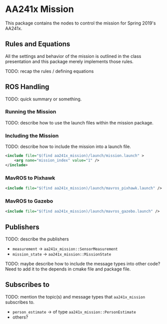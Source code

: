 # AA241x Mission #

This package contains the nodes to control the mission for Spring 2019's AA241x.

## Rules and Equations ##

All the settings and behavior of the mission is outlined in the class presentation and this package merely implements those rules.

TODO: recap the rules / defining equations


## ROS Handling ##

TODO: quick summary or something.

### Running the Mission ###

TODO: describe how to use the launch files within the mission package.

### Including the Mission ###

TODO: describe how to include the mission into a launch file.

```xml
<include file="$(find aa241x_mission)/launch/mission.launch" >
    <arg name="mission_index" value="1" />
</include>
```

### MavROS to Pixhawk ###

```xml
<include file="$(find aa241x_mission)/launch/mavros_pixhawk.launch" />
```

### MavROS to Gazebo ###

```xml
<include file="$(find aa241x_mission)/launch/mavros_gazebo.launch" />
```


## Publishers ##

TODO: describe the publishers

 - `measurement` -> `aa241x_mission::SensorMeasurement`
 - `mission_state` -> `aa241x_mission::MissionState`

TODO: maybe describe how to include the message types into other code?
Need to add it to the depends in cmake file and package file.


## Subscribes to ##

TODO: mention the topic(s) and message types that `aa241x_mission` subscribes to.

 - `person_estimate` -> of type `aa241x_mission::PersonEstimate`
 - others?